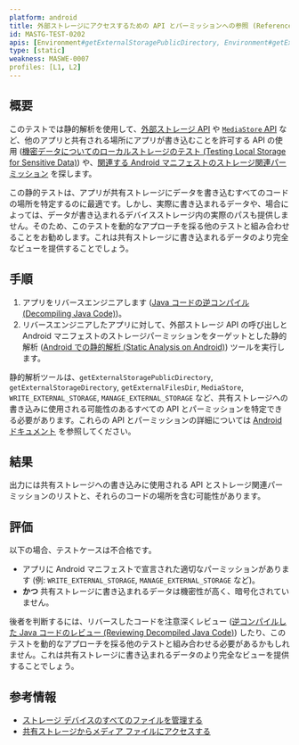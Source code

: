 ```yaml
---
platform: android
title: 外部ストレージにアクセスするための API とパーミッションへの参照 (References to APIs and Permissions for Accessing External Storage)
id: MASTG-TEST-0202
apis: [Environment#getExternalStoragePublicDirectory, Environment#getExternalStorageDirectory, Environment#getExternalFilesDir, Environment#getExternalCacheDir, MediaStore, WRITE_EXTERNAL_STORAGE, MANAGE_EXTERNAL_STORAGE]
type: [static]
weakness: MASWE-0007
profiles: [L1, L2]
---
```


## 概要

このテストでは静的解析を使用して、[外部ストレージ API](../../../0x05d-Testing-Data-Storage.md/#external-storage-apis) や [`MediaStore` API](../../../0x05d-Testing-Data-Storage.md/#mediastore-api) など、他のアプリと共有される場所にアプリが書き込むことを許可する API の使用 ([機密データについてのローカルストレージのテスト (Testing Local Storage for Sensitive Data)](../../../tests/android/MASVS-STORAGE/MASTG-TEST-0001.md)) や、[関連する Android マニフェストのストレージ関連パーミッション](../../../0x05d-Testing-Data-Storage.md/#manifest-permissions) を探します。

この静的テストは、アプリが共有ストレージにデータを書き込むすべてのコードの場所を特定するのに最適です。しかし、実際に書き込まれるデータや、場合によっては、データが書き込まれるデバイスストレージ内の実際のパスも提供しません。そのため、このテストを動的なアプローチを採る他のテストと組み合わせることをお勧めします。これは共有ストレージに書き込まれるデータのより完全なビューを提供することでしょう。

## 手順

1. アプリをリバースエンジニアします ([Java コードの逆コンパイル (Decompiling Java Code)](../../../techniques/android/MASTG-TECH-0017.md))。
2. リバースエンジニアしたアプリに対して、外部ストレージ API の呼び出しと Android マニフェストのストレージパーミッションをターゲットとした静的解析 ([Android での静的解析 (Static Analysis on Android)](../../../techniques/android/MASTG-TECH-0014.md)) ツールを実行します。

静的解析ツールは、`getExternalStoragePublicDirectory`, `getExternalStorageDirectory`, `getExternalFilesDir`, `MediaStore`, `WRITE_EXTERNAL_STORAGE`, `MANAGE_EXTERNAL_STORAGE` など、共有ストレージへの書き込みに使用される可能性のあるすべての API とパーミッションを特定できる必要があります。これらの API とパーミッションの詳細については [Android ドキュメント](https://developer.android.com/training/data-storage/shared) を参照してください。

## 結果

出力には共有ストレージへの書き込みに使用される API とストレージ関連パーミッションのリストと、それらのコードの場所を含む可能性があります。

## 評価

以下の場合、テストケースは不合格です。

- アプリに Android マニフェストで宣言された適切なパーミッションがあります (例: `WRITE_EXTERNAL_STORAGE`, `MANAGE_EXTERNAL_STORAGE` など)。
- **かつ** 共有ストレージに書き込まれるデータは機密性が高く、暗号化されていません。

後者を判断するには、リバースしたコードを注意深くレビュー ([逆コンパイルした Java コードのレビュー (Reviewing Decompiled Java Code)](../../../techniques/android/MASTG-TECH-0023.md)) したり、このテストを動的なアプローチを採る他のテストと組み合わせる必要があるかもしれません。これは共有ストレージに書き込まれるデータのより完全なビューを提供することでしょう。

## 参考情報

- [ストレージ デバイスのすべてのファイルを管理する](https://developer.android.com/training/data-storage/manage-all-files)
- [共有ストレージからメディア ファイルにアクセスする](https://developer.android.com/training/data-storage/shared/media)
